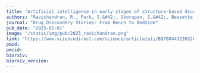 ```yaml
---
title: "Artificial intelligence in early stages of structure-based drug discovery"
authors: "Ravichandran, R., Park, S.&#42;, Skorupan, S.&#42;, Bessette, K., **Gentile, F.**"
journal: "Drug Discovdery Stories: From Bench to Bedside"
pub_date: "2025-01-01"
image: "/static/img/pub/2025_ravichandran.png"
link: "https://www.sciencedirect.com/science/article/pii/B9780443239328000017"
pmid:
pmcid:
biorxiv:
biorxiv_version:
---
```

